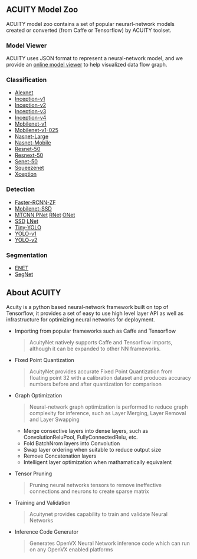 ## ACUITY Model Zoo

ACUITY model zoo contains a set of popular neurarl-network models created or converted (from Caffe or Tensorflow) by ACUITY toolset.

### Model Viewer
ACUITY uses JSON format to represent a neural-network model, and we provide an [online model viewer](https://verisilicon.github.io/acuity-models/viewer/index.html) to help visualized data flow graph.

### Classification
 - [Alexnet](https://verisilicon.github.io/acuity-models/viewer/#../models/alexnet/alexnet.json)
 - [Inception-v1](https://verisilicon.github.io/acuity-models/viewer/#../models/inception_v1/inception_v1.json)
 - [Inception-v2](https://verisilicon.github.io/acuity-models/viewer/#../models/inception_v2/inception_v2.json)
 - [Inception-v3](https://verisilicon.github.io/acuity-models/viewer/#../models/inception_v3/inception_v3.json)
 - [Inception-v4](https://verisilicon.github.io/acuity-models/viewer/#../models/inception_v4/inception_v4.json)
 - [Mobilenet-v1](https://verisilicon.github.io/acuity-models/viewer/#../models/mobilenet_v1/mobilenet_v1.json)
 - [Mobilenet-v1-025](https://verisilicon.github.io/acuity-models/viewer/#../models/mobilenet_v1_025/mobilenet_v1_025.json)
 - [Nasnet-Large](https://verisilicon.github.io/acuity-models/viewer/#../models/nasnet_large/nasnet_large.json)
 - [Nasnet-Mobile](https://verisilicon.github.io/acuity-models/viewer/#../models/nasnet_mobile/nasnet_mobile.json)
 - [Resnet-50](https://verisilicon.github.io/acuity-models/viewer/#../models/resnet50/resnet50.json)
 - [Resnext-50](https://verisilicon.github.io/acuity-models/viewer/#../models/resnext50/resnext50.json)
 - [Senet-50](https://verisilicon.github.io/acuity-models/viewer/#../models/senet50/senet50.json)
 - [Squeezenet](https://verisilicon.github.io/acuity-models/viewer/#../models/squeezenet/squeezenet.json)
 - [Xception](https://verisilicon.github.io/acuity-models/viewer/#../models/xception/xception.json)

### Detection
 - [Faster-RCNN-ZF](https://verisilicon.github.io/acuity-models/viewer/#../models/faster_rcnn_zf/faster_rcnn_zf.json)
 - [Mobilenet-SSD](https://verisilicon.github.io/acuity-models/viewer/#../models/mobilenet_ssd/mobilenet_ssd.json)
 - [MTCNN PNet](https://verisilicon.github.io/acuity-models/viewer/#../models/mtcnn/mtcnn_pnet.json) [RNet](https://verisilicon.github.io/acuity-models/viewer/#../models/mtcnn/mtcnn_rnet.json) [ONet](https://verisilicon.github.io/acuity-models/viewer/#../models/mtcnn/mtcnn_onet.json)
 - [SSD](https://verisilicon.github.io/acuity-models/viewer/#../models/ssd/ssd.json) [LNet](https://verisilicon.github.io/acuity-models/viewer/#../models/mtcnn/mtcnn_lnet.json)
 - [Tiny-YOLO](https://verisilicon.github.io/acuity-models/viewer/#../models/tiny_yolo/tiny_yolo.json)
 - [YOLO-v1](https://verisilicon.github.io/acuity-models/viewer/#../models/yolo_v1/yolo_v1.json)
 - [YOLO-v2](https://verisilicon.github.io/acuity-models/viewer/#../models/yolo_v2/yolo_v2.json)

### Segmentation
 - [ENET](https://verisilicon.github.io/acuity-models/viewer/#../models/enet/enet.json)
 - [SegNet](https://verisilicon.github.io/acuity-models/viewer/#../models/segnet/segnet.json)

## About ACUITY

Acuity is a python based neural-network framework built on top of Tensorflow, it provides a set of easy to use high level layer API as well as infrastructure for optimizing neural networks for deployment.

 - Importing from popular frameworks such as Caffe and Tensorflow 

 
   > AcuityNet natively supports Caffe and Tensorflow imports, although it can be expanded to other NN frameworks.  


 - Fixed Point Quantization  


   > AcuityNet provides accurate Fixed Point Quantization from floating point 32 with a calibration dataset and produces accuracy numbers before and after quantization for comparison  


 - Graph Optimization  


   > Neural-network graph optimization is performed to reduce graph complexity for inference, such as Layer Merging, Layer Removal and Layer Swapping  


   - Merge consective layers into dense layers, such as ConvolutionReluPool, FullyConnectedRelu, etc.   
   - Fold BatchNrom layers into Convolution  
   - Swap layer ordering when suitable to reduce output size  
   - Remove Concatenation layers  
   - Intelligent layer optimization when mathamatically equivalent  

 - Tensor Pruning  


   > Pruning neural networks tensors to remove ineffective connections and neurons to create sparse matrix  


 - Training and Validation  


   > Acuitynet provides capability to train and validate Neural Networks  


 - Inference Code Generator  


   > Generates OpenVX Neural Network inference code which can run on any OpenVX enabled platforms  



